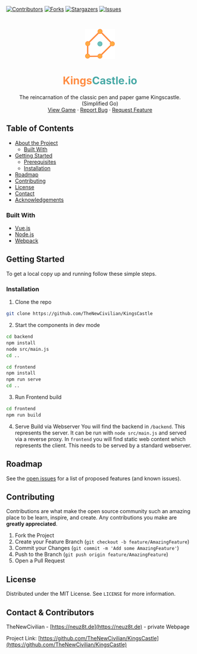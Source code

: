 [![Contributors][contributors-shield]][contributors-url]
[![Forks][forks-shield]][forks-url]
[![Stargazers][stars-shield]][stars-url]
[![Issues][issues-shield]][issues-url]



<!-- PROJECT LOGO -->
<br />
<p align="center">
  <a href="https://github.com/TheNewCivilian/KingsCastle">
    <img src="res/logo.svg" alt="Logo" width="80" height="80">
  </a>

  <h1 align="center" style="color:#48a9a6;"><span style="color:#ff8c42">Kings</span>Castle.io</h1>

  <p align="center">
    The reincarnation of the classic pen and paper game Kingscastle. (Simplified Go)
    <!-- <br />
    <a href="https://github.com/github_username/repo"><strong>Explore the docs »</strong></a>
    <br /> -->
    <br />
    <a href="https://kingscastle.io/">View Game</a>
    ·
    <a href="https://github.com/TheNewCivilian/KingsCastle/issues">Report Bug</a>
    ·
    <a href="https://github.com/TheNewCivilian/KingsCastle/issues">Request Feature</a>
  </p>
</p>



<!-- TABLE OF CONTENTS -->
## Table of Contents

* [About the Project](#about-the-project)
  * [Built With](#built-with)
* [Getting Started](#getting-started)
  * [Prerequisites](#prerequisites)
  * [Installation](#installation)
* [Roadmap](#roadmap)
* [Contributing](#contributing)
* [License](#license)
* [Contact](#contact)
* [Acknowledgements](#acknowledgements)



<!-- ABOUT THE PROJECT -->
<!-- ## About The Project

Kingscastle 

[![A chat window of a client][product-screenshot1]]()
A chat window of a client

[![A chat window of an admin][product-screenshot2]]()
A chat window of an admin -->


### Built With

* [Vue.js](https://vuejs.org/)
* [Node.js](https://nodejs.org/en/)
* [Webpack](https://webpack.js.org/)



<!-- GETTING STARTED -->
## Getting Started

To get a local copy up and running follow these simple steps.


### Installation
 
1. Clone the repo
```sh
git clone https://github.com/TheNewCivilian/KingsCastle
```

2. Start the components in dev mode
```sh
cd backend
npm install
node src/main.js
cd ..
```

```sh
cd frontend
npm install
npm run serve 
cd ..
```

3. Run Frontend build
```sh
cd frontend
npm run build 
```

4. Serve Build via Webserver
You will find the backend in `/backend`. This represents the server. It can be run with `node src/main.js` and served via a reverse proxy.
In `frontend` you will find static web content which represents the client. This needs to be served by a standard webserver.


<!-- ROADMAP -->
## Roadmap

See the [open issues](https://github.com/TheNewCivilian/KingsCastle/issues) for a list of proposed features (and known issues).



<!-- CONTRIBUTING -->
## Contributing

Contributions are what make the open source community such an amazing place to be learn, inspire, and create. Any contributions you make are **greatly appreciated**.

1. Fork the Project
2. Create your Feature Branch (`git checkout -b feature/AmazingFeature`)
3. Commit your Changes (`git commit -m 'Add some AmazingFeature'`)
4. Push to the Branch (`git push origin feature/AmazingFeature`)
5. Open a Pull Request



<!-- LICENSE -->
## License

Distributed under the MIT License. See `LICENSE` for more information.



<!-- CONTACT -->
## Contact & Contributors

TheNewCivilian - [https://neuz8t.de](https://neuz8t.de) - private Webpage

Project Link: [https://github.com/TheNewCivilian/KingsCastle](https://github.com/TheNewCivilian/KingsCastle)



<!-- MARKDOWN LINKS & IMAGES -->
<!-- https://www.markdownguide.org/basic-syntax/#reference-style-links -->
[contributors-shield]: https://img.shields.io/github/contributors/TheNewCivilian/KingsCastle.svg?style=flat-square
[contributors-url]: https://github.com/TheNewCivilian/KingsCastle/contributors
[forks-shield]: https://img.shields.io/github/forks/TheNewCivilian/KingsCastle.svg?style=flat-square
[forks-url]: https://github.com/TheNewCivilian/KingsCastle/network/members
[stars-shield]: https://img.shields.io/github/stars/TheNewCivilian/KingsCastle.svg?style=flat-square
[stars-url]: https://github.com/TheNewCivilian/KingsCastle/stargazers
[issues-shield]: https://img.shields.io/github/issues/TheNewCivilian/KingsCastle.svg?style=flat-square
[issues-url]: https://github.com/TheNewCivilian/KingsCastle/issues
[product-screenshot1]: img/Screenshot1.png
[product-screenshot2]: img/Screenshot2.png